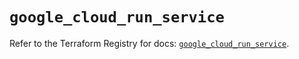 # `google_cloud_run_service`

Refer to the Terraform Registry for docs: [`google_cloud_run_service`](https://registry.terraform.io/providers/hashicorp/google/6.49.3/docs/resources/cloud_run_service).
